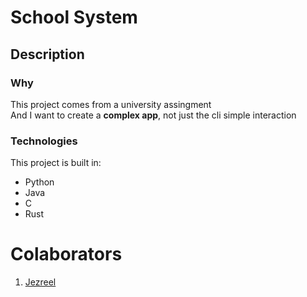 # School System

## Description

### Why

This project comes from a university assingment  
And I want to create a **complex app**, not just the cli simple interaction

### Technologies

This project is built in:

- Python
- Java
- C
- Rust

# Colaborators

1. [Jezreel](https://github.com/woragis)
